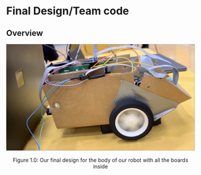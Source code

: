 # **Final Design/Team code**

## **Overview**

![Final Robot Design](images/teamcar.png)

<div align="center">

   Figure 1.0: Our final design for the body of our robot with all the boards inside

